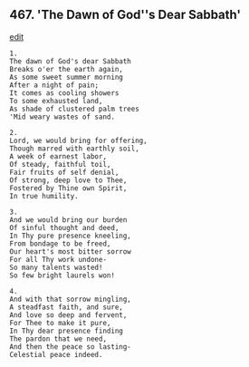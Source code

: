 
## 467.  'The Dawn of God''s Dear Sabbath'
[edit](https://docs.google.com/document/d/1afWiTs9UuXuA5cSccjYlO05Q0H4MSu1M/edit?mode=html)



    1.
    The dawn of God's dear Sabbath
    Breaks o'er the earth again,
    As some sweet summer morning
    After a night of pain;
    It comes as cooling showers
    To some exhausted land,
    As shade of clustered palm trees
    'Mid weary wastes of sand.

    2.
    Lord, we would bring for offering,
    Though marred with earthly soil,
    A week of earnest labor,
    Of steady, faithful toil,
    Fair fruits of self denial,
    Of strong, deep love to Thee,
    Fostered by Thine own Spirit,
    In true humility.

    3.
    And we would bring our burden
    Of sinful thought and deed,
    In Thy pure presence kneeling,
    From bondage to be freed,
    Our heart's most bitter sorrow
    For all Thy work undone-
    So many talents wasted!
    So few bright laurels won!

    4.
    And with that sorrow mingling,
    A steadfast faith, and sure,
    And love so deep and fervent,
    For Thee to make it pure,
    In Thy dear presence finding
    The pardon that we need,
    And then the peace so lasting-
    Celestial peace indeed.
